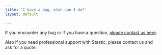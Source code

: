 ```yaml
---
title: 'I have a bug, what can I do?'
layout: default

---
```

If you encounter any bug or if you have a question, [please contact us here](https://www.stastic.net/contact.html).

Also if you need professional support with Stastic, please contact us and ask for a quote.